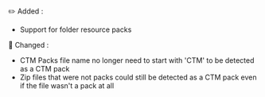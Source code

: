 ✏️ Added :

- Support for folder resource packs

🫧 Changed :

- CTM Packs file name no longer need to start with 'CTM' to be detected as a CTM pack
- Zip files that were not packs could still be detected as a CTM pack even if the file wasn't a pack at all
